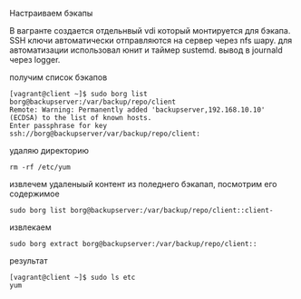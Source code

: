 Настраиваем бэкапы

В вагранте создается отдельнвый vdi который монтируется для бэкапа.
SSH ключи автоматически отправляются на сервер через nfs шару.
для автоматизации использовал юнит и  таймер sustemd.
вывод в journald через logger.

получим список бэкапов
```
[vagrant@client ~]$ sudo borg list borg@backupserver:/var/backup/repo/client
Remote: Warning: Permanently added 'backupserver,192.168.10.10' (ECDSA) to the list of known hosts.
Enter passphrase for key ssh://borg@backupserver/var/backup/repo/client: 
```
удаляю директорию
```
rm -rf /etc/yum
```
извлечем удаленыый контент из поледнего бэкапап, посмотрим его содержимое
```
sudo borg list borg@backupserver:/var/backup/repo/client::client-
```
извлекаем
```
sudo borg extract borg@backupserver:/var/backup/repo/client::
```
результат
```
[vagrant@client ~]$ sudo ls etc
yum
```
